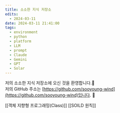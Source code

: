```yaml
---
title: 소소한 지식 저장소
edits:
  - 2024-03-11
date: 2024-03-11 21:41:00
tags:
  - environment
  - python
  - platform
  - LLM
  - prompt
  - Claude
  - Gemini
  - GPT
  - Solar
---
```


저의 소소한 지식 저장소에 오신 것을 환영합니다.👋 <br>
저의 GitHub 주소는 [https://github.com/sooyoung-wind](https://github.com/sooyoung-wind)입니다. 🥰

[[객체 지향형 프로그래밍(Class)]]
[[SOILD 원칙]]